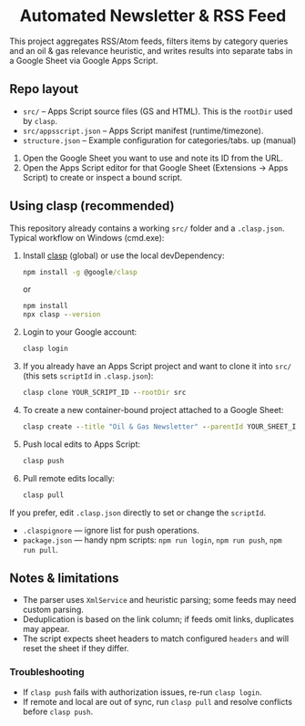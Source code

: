 <h1 align="center">Automated Newsletter & RSS Feed</h1>

This project aggregates RSS/Atom feeds, filters items by category queries and an oil & gas relevance heuristic, and writes results into separate tabs in a Google Sheet via Google Apps Script.

## Repo layout

- `src/` – Apps Script source files (GS and HTML). This is the `rootDir` used by `clasp`.
- `src/appsscript.json` – Apps Script manifest (runtime/timezone).
- `structure.json` – Example configuration for categories/tabs.
up (manual)

1. Open the Google Sheet you want to use and note its ID from the URL.
2. Open the Apps Script editor for that Google Sheet (Extensions → Apps Script) to create or inspect a bound script.

## Using clasp (recommended)

This repository already contains a working `src/` folder and a `.clasp.json`. Typical workflow on Windows (cmd.exe):

1. Install [clasp](https://github.com/google/clasp) (global) or use the local devDependency:

    ```cmd
    npm install -g @google/clasp
    ```

    or

    ```cmd
    npm install
    npx clasp --version
    ```

2. Login to your Google account:

    ```cmd
    clasp login
    ```

3. If you already have an Apps Script project and want to clone it into `src/` (this sets `scriptId` in `.clasp.json`):

    ```cmd
    clasp clone YOUR_SCRIPT_ID --rootDir src
    ```

4. To create a new container-bound project attached to a Google Sheet:

    ```cmd
    clasp create --title "Oil & Gas Newsletter" --parentId YOUR_SHEET_ID --rootDir src --type sheets
    ```

5. Push local edits to Apps Script:

    ```cmd
    clasp push
    ```

6. Pull remote edits locally:

    ```cmd
    clasp pull
    ```

If you prefer, edit `.clasp.json` directly to set or change the `scriptId`.

- `.claspignore` — ignore list for push operations.
- `package.json` — handy npm scripts: `npm run login`, `npm run push`, `npm run pull`.

## Notes & limitations

- The parser uses `XmlService` and heuristic parsing; some feeds may need custom parsing.
- Deduplication is based on the link column; if feeds omit links, duplicates may appear.
- The script expects sheet headers to match configured `headers` and will reset the sheet if they differ.

### Troubleshooting

- If `clasp push` fails with authorization issues, re-run `clasp login`.
- If remote and local are out of sync, run `clasp pull` and resolve conflicts before `clasp push`.
